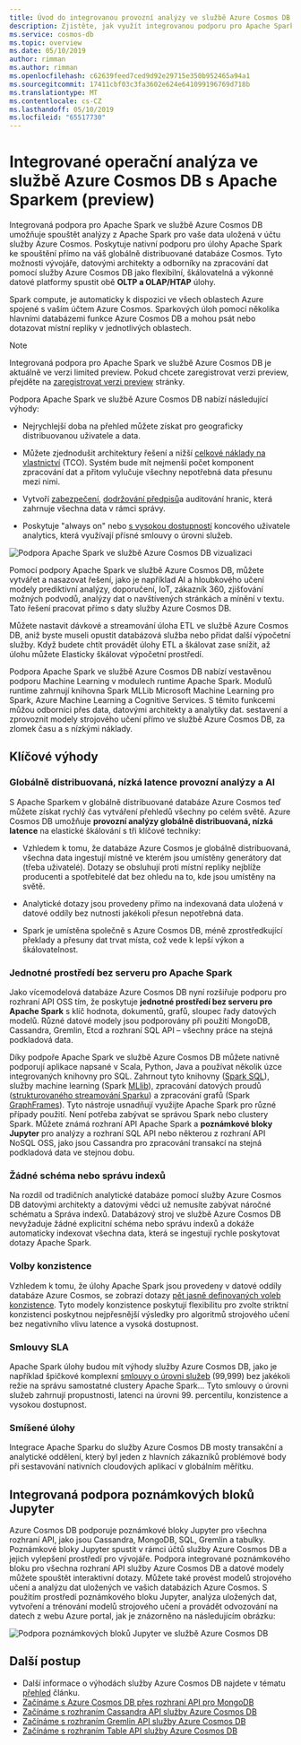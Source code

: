 ```yaml
---
title: Úvod do integrovanou provozní analýzy ve službě Azure Cosmos DB s Apache Sparkem
description: Zjistěte, jak využít integrovanou podporu pro Apache Spark ve službě Azure Cosmos DB pro spouštění provozní analýzy a AI
ms.service: cosmos-db
ms.topic: overview
ms.date: 05/10/2019
author: rimman
ms.author: rimman
ms.openlocfilehash: c62639feed7ced9d92e29715e350b952465a94a1
ms.sourcegitcommit: 17411cbf03c3fa3602e624e641099196769d718b
ms.translationtype: MT
ms.contentlocale: cs-CZ
ms.lasthandoff: 05/10/2019
ms.locfileid: "65517730"
---
```

# <a name="built-in-operational-analytics-in-azure-cosmos-db-with-apache-spark-preview"></a>Integrované operační analýza ve službě Azure Cosmos DB s Apache Sparkem (preview) 

Integrovaná podpora pro Apache Spark ve službě Azure Cosmos DB umožňuje spouštět analýzy z Apache Spark pro vaše data uložená v účtu služby Azure Cosmos. Poskytuje nativní podporu pro úlohy Apache Spark ke spouštění přímo na váš globálně distribuované databáze Cosmos. Tyto možnosti vývojáře, datovými architekty a odborníky na zpracování dat pomocí služby Azure Cosmos DB jako flexibilní, škálovatelná a výkonné datové platformy spustit obě **OLTP a OLAP/HTAP** úlohy. 

Spark compute, je automaticky k dispozici ve všech oblastech Azure spojené s vaším účtem Azure Cosmos. Sparkových úloh pomocí několika hlavními databázemi funkce Azure Cosmos DB a mohou psát nebo dotazovat místní repliky v jednotlivých oblastech. 

> [!NOTE]
> Integrovaná podpora pro Apache Spark ve službě Azure Cosmos DB je aktuálně ve verzi limited preview. Pokud chcete zaregistrovat verzi preview, přejděte na [zaregistrovat verzi preview](https://portal.azure.com/?feature.customportal=false#create/Microsoft.DocumentDB) stránky. 

Podpora Apache Spark ve službě Azure Cosmos DB nabízí následující výhody:

* Nejrychlejší doba na přehled můžete získat pro geograficky distribuovanou uživatele a data.

* Můžete zjednodušit architektury řešení a nižší [celkové náklady na vlastnictví](total-cost-ownership.md) (TCO). Systém bude mít nejmenší počet komponent zpracování dat a přitom vylučuje všechny nepotřebná data přesunu mezi nimi.

* Vytvoří [zabezpečení](secure-access-to-data.md), [dodržování předpisů](compliance.md)a auditování hranic, která zahrnuje všechna data v rámci správy.

* Poskytuje "always on" nebo [s vysokou dostupností](high-availability.md) koncového uživatele analytics, která využívají přísné smlouvy o úrovni služeb.

![Podpora Apache Spark ve službě Azure Cosmos DB vizualizaci](./media/spark-api-introduction/spark-api-visualization.png)
 
Pomocí podpory Apache Spark ve službě Azure Cosmos DB, můžete vytvářet a nasazovat řešení, jako je například AI a hloubkového učení modely prediktivní analýzy, doporučení, IoT, zákazník 360, zjišťování možných podvodů, analýzy dat o navštívených stránkách a mínění v textu. Tato řešení pracovat přímo s daty služby Azure Cosmos DB.

Můžete nastavit dávkové a streamování úloha ETL ve službě Azure Cosmos DB, aniž byste museli opustit databázová služba nebo přidat další výpočetní služby. Když budete chtít provádět úlohy ETL a škálovat zase snížit, až úlohu můžete Elasticky škálovat výpočetní prostředí.

Podpora Apache Spark ve službě Azure Cosmos DB nabízí vestavěnou podporu Machine Learning v modulech runtime Apache Spark. Modulů runtime zahrnují knihovna Spark MLLib Microsoft Machine Learning pro Spark, Azure Machine Learning a Cognitive Services. S těmito funkcemi můžou odborníci přes data, datovými architekty a analytiky dat. sestavení a zprovoznit modely strojového učení přímo ve službě Azure Cosmos DB, za zlomek času a s nízkými náklady.


## <a name="key-benefits"></a>Klíčové výhody

### <a name="globally-distributed-low-latency-operational-analytics-and-ai"></a>Globálně distribuovaná, nízká latence provozní analýzy a AI

S Apache Sparkem v globálně distribuované databáze Azure Cosmos teď můžete získat rychlý čas vytváření přehledů všechny po celém světě. Azure Cosmos DB umožňuje **provozní analýzy globálně distribuovaná, nízká latence** na elastické škálování s tři klíčové techniky:

* Vzhledem k tomu, že databáze Azure Cosmos je globálně distribuovaná, všechna data ingestují místně ve kterém jsou umístěny generátory dat (třeba uživatelé). Dotazy se obsluhují proti místní repliky nejblíže producenti a spotřebitelé dat bez ohledu na to, kde jsou umístěny na světě. 

* Analytické dotazy jsou provedeny přímo na indexovaná data uložená v datové oddíly bez nutnosti jakékoli přesun nepotřebná data. 

* Spark je umístěna společně s Azure Cosmos DB, méně zprostředkující překlady a přesuny dat trvat místa, což vede k lepší výkon a škálovatelnost.

### <a name="unified-serverless-experience-for-apache-spark"></a>Jednotné prostředí bez serveru pro Apache Spark

Jako vícemodelová databáze Azure Cosmos DB nyní rozšiřuje podporu pro rozhraní API OSS tím, že poskytuje **jednotné prostředí bez serveru pro Apache Spark** s klíč hodnota, dokumentů, grafů, sloupec řady datových modelů. Různé datové modely jsou podporovány při použití MongoDB, Cassandra, Gremlin, Etcd a rozhraní SQL API – všechny práce na stejná podkladová data. 

Díky podpoře Apache Spark ve službě Azure Cosmos DB můžete nativně podporují aplikace napsané v Scala, Python, Java a používat několik úzce integrovaných knihovny pro SQL. Zahrnout tyto knihovny ([Spark SQL](https://spark.apache.org/sql/)), služby machine learning (Spark [MLlib](https://spark.apache.org/mllib/)), zpracování datových proudů ([strukturovaného streamování Sparku](https://spark.apache.org/streaming/)) a zpracování grafů (Spark [GraphFrames]( https://docs.databricks.com/spark/latest/graph-analysis/graphframes/user-guide-python.html)). Tyto nástroje usnadňují využijte Apache Spark pro různé případy použití. Není potřeba zabývat se správou Spark nebo clustery Spark. Můžete známá rozhraní API Apache Spark a **poznámkové bloky Jupyter** pro analýzy a rozhraní SQL API nebo některou z rozhraní API NoSQL OSS, jako jsou Cassandra pro zpracování transakcí na stejná podkladová data ve stejnou dobu.

### <a name="no-schema-or-index-management"></a>Žádné schéma nebo správu indexů

Na rozdíl od tradičních analytické databáze pomocí služby Azure Cosmos DB datovými architekty a datovými vědci už nemusíte zabývat náročné schématu a Správa indexů. Databázový stroj ve službě Azure Cosmos DB nevyžaduje žádné explicitní schéma nebo správu indexů a dokáže automaticky indexovat všechna data, která se ingestují rychle poskytovat dotazy Apache Spark. 

### <a name="consistency-choices"></a>Volby konzistence

Vzhledem k tomu, že úlohy Apache Spark jsou provedeny v datové oddíly databáze Azure Cosmos, se zobrazí dotazy [pět jasně definovaných voleb konzistence](consistency-levels.md). Tyto modely konzistence poskytují flexibilitu pro zvolte striktní konzistenci poskytnou nejpřesnější výsledky pro algoritmů strojového učení bez negativního vlivu latence a vysoká dostupnost. 

### <a name="slas"></a>Smlouvy SLA

Apache Spark úlohy budou mít výhody služby Azure Cosmos DB, jako je například špičkové komplexní [smlouvy o úrovni služeb](https://azure.microsoft.com/support/legal/sla/documentdb/v1_1/) (99,999) bez jakékoli režie na správu samostatné clustery Apache Spark... Tyto smlouvy o úrovni služeb zahrnují propustnosti, latenci na úrovni 99. percentilu, konzistence a vysokou dostupnost. 

### <a name="mixed-workloads"></a>Smíšené úlohy

Integrace Apache Sparku do služby Azure Cosmos DB mosty transakční a analytické oddělení, který byl jeden z hlavních zákazníků problémové body při sestavování nativních cloudových aplikací v globálním měřítku. 

## <a name="built-in-jupyter-notebooks-support"></a>Integrovaná podpora poznámkových bloků Jupyter

Azure Cosmos DB podporuje poznámkové bloky Jupyter pro všechna rozhraní API, jako jsou Cassandra, MongoDB, SQL, Gremlin a tabulky. Poznámkové bloky Jupyter spustit v rámci účtů služby Azure Cosmos DB a jejich vylepšení prostředí pro vývojáře. Podpora integrované poznámkového bloku pro všechna rozhraní API služby Azure Cosmos DB a datové modely můžete spouštět interaktivní dotazy. Můžete také provést modelů strojového učení a analýzu dat uložených ve vašich databázích Azure Cosmos. S použitím prostředí poznámkového bloku Jupyter, analýza uložených dat, vytvoření a trénování modelů strojového učení a provádět odvozování na datech z webu Azure portal, jak je znázorněno na následujícím obrázku:

![Podpora poznámkových bloků Jupyter ve službě Azure Cosmos DB](./media/spark-api-introduction/jupyter-notebooks-portal.png)

## <a name="next-steps"></a>Další postup

* Další informace o výhodách služby Azure Cosmos DB najdete v tématu [přehled](introduction.md) článku.
* [Začínáme s Azure Cosmos DB přes rozhraní API pro MongoDB](mongodb-introduction.md)
* [Začínáme s rozhraním Cassandra API služby Azure Cosmos DB](cassandra-introduction.md)
* [Začínáme s rozhraním Gremlin API služby Azure Cosmos DB](graph-introduction.md)
* [Začínáme s rozhraním Table API služby Azure Cosmos DB](table-introduction.md)




